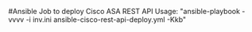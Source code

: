 #Ansible Job to deploy Cisco ASA REST API
Usage: "ansible-playbook -vvvv -i inv.ini ansible-cisco-rest-api-deploy.yml -Kkb"
